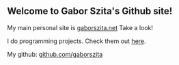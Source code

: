 ## Welcome to Gabor Szita's Github site!

My main personal site is [gaborszita.net](https://gaborszita.net/) Take a look!

I do programming projects. Check them out [here](https://gaborszita.net/my-projects).

My github: [github.com/gaborszita](https://github.com/gaborszita)
